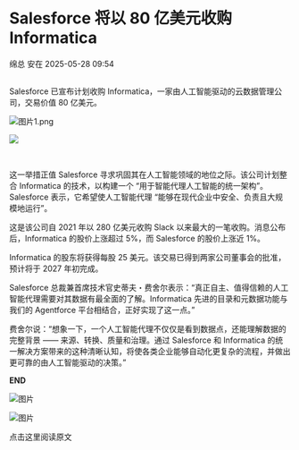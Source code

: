 #  Salesforce 将以 80 亿美元收购 Informatica   
绵总  安在   2025-05-28 09:54  
  
##   
  
  
Salesforce 已宣布计划收购 Informatica，一家由人工智能驱动的云数据管理公司，交易价值 80 亿美元。  
  
  
![图片1.png](https://mmbiz.qpic.cn/mmbiz_png/5eH7xATwT38xnm8hR2ibevPicHBr4xJ2RczcLld73F7AOctibWHQKbkBiclRIHSSoianpI9Qd6FjrA9uKm4QWwsAe0g/640?wx_fmt=png&from=appmsg "")  
  
![](https://mmbiz.qpic.cn/mmbiz_gif/5eH7xATwT38xnm8hR2ibevPicHBr4xJ2RcTFw4vMClmVdFNzRg9UCNia95ic3FEnxKVKhUdPTFUSljPQjVGRx8dMUA/640?wx_fmt=gif&from=appmsg "")  
  
   
  
这一举措正值 Salesforce 寻求巩固其在人工智能领域的地位之际。该公司计划整合 Informatica 的技术，以构建一个 “用于智能代理人工智能的统一架构”。Salesforce 表示，它希望使人工智能代理 “能够在现代企业中安全、负责且大规模地运行”。  
  
  
这是该公司自 2021 年以 280 亿美元收购 Slack 以来最大的一笔收购。消息公布后，Informatica 的股价上涨超过 5%，而 Salesforce 的股价上涨近 1%。  
  
  
Informatica 的股东将获得每股 25 美元。该交易已得到两家公司董事会的批准，预计将于 2027 年初完成。  
  
  
Salesforce 总裁兼首席技术官史蒂夫・费舍尔表示：“真正自主、值得信赖的人工智能代理需要对其数据有最全面的了解。Informatica 先进的目录和元数据功能与我们的 Agentforce 平台相结合，正好实现了这一点。”  
  
  
费舍尔说：“想象一下，一个人工智能代理不仅仅是看到数据点，还能理解数据的完整背景 —— 来源、转换、质量和治理。通过 Salesforce 和 Informatica 的统一解决方案带来的这种清晰认知，将使各类企业能够自动化更复杂的流程，并做出更可靠的由人工智能驱动的决策。”  
  
  
**END**  
  
  
  
  
![图片](https://mmbiz.qpic.cn/mmbiz_jpg/5eH7xATwT38j3Ndib8YhjyiaBQhdzUe1AAfIzicyojXwPTCxD0QGZHhyRcRicJAHhUv382sYFibICoxjzktlJwEEPag/640?wx_fmt=other&wxfrom=5&wx_lazy=1&wx_co=1&tp=webp "")  
  
[]()  
  
[](https://mp.weixin.qq.com/s?__biz=MzU5ODgzNTExOQ==&mid=2247636140&idx=1&sn=8b53ff22bbfa15b46b0ed22fcb3a5f71&scene=21#wechat_redirect)  
  
  
![图片](https://mmbiz.qpic.cn/mmbiz_jpg/5eH7xATwT38HPkvxLkOy5rLCeVBtj8H9SUbVPNZbibc4N2knPCDFjTKduRLhiaAZVQShUa2IZqsBShI2GG2dpqBg/640?wx_fmt=other&from=appmsg&wxfrom=5&wx_lazy=1&wx_co=1&tp=webp "")  
  
  
点击这里阅读原文  
  
